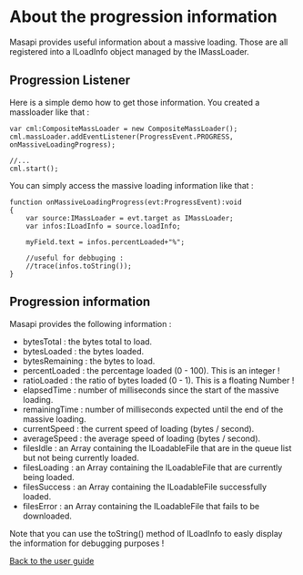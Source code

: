 # About the progression information #

Masapi provides useful information about a massive loading. Those are all registered into a ILoadInfo object managed by the IMassLoader.

## Progression Listener ##

Here is a simple demo how to get those information. You created a massloader like that :
```
var cml:CompositeMassLoader = new CompositeMassLoader();
cml.massLoader.addEventListener(ProgressEvent.PROGRESS, onMassiveLoadingProgress);

//...
cml.start();
```

You can simply access the massive loading information like that :
```
function onMassiveLoadingProgress(evt:ProgressEvent):void
{
	var source:IMassLoader = evt.target as IMassLoader;
	var infos:ILoadInfo = source.loadInfo;
	
	myField.text = infos.percentLoaded+"%";
	
	//useful for debbuging :
	//trace(infos.toString());
}
```

## Progression information ##

Masapi provides the following information :
  * bytesTotal : the bytes total to load.
  * bytesLoaded : the bytes loaded.
  * bytesRemaining : the bytes to load.
  * percentLoaded : the percentage loaded (0 - 100). This is an integer !
  * ratioLoaded : the ratio of bytes loaded (0 - 1). This is a floating Number !
  * elapsedTime : number of milliseconds since the start of the massive loading.
  * remainingTime : number of milliseconds expected until the end of the massive loading.
  * currentSpeed : the current speed of loading (bytes / second).
  * averageSpeed : the average speed of loading (bytes / second).
  * filesIdle : an Array containing the ILoadableFile that are in the queue list but not being currently loaded.
  * filesLoading : an Array containing the ILoadableFile that are currently being loaded.
  * filesSuccess : an Array containing the ILoadableFile successfully loaded.
  * filesError : an Array containing the ILoadableFile that fails to be downloaded.

Note that you can use the toString() method of ILoadInfo to easly display the information for debugging purposes !

[Back to the user guide](http://code.google.com/p/masapi/wiki/UserGuide)